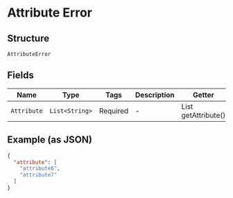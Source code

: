 
# Attribute Error

## Structure

`AttributeError`

## Fields

| Name | Type | Tags | Description | Getter | Setter |
|  --- | --- | --- | --- | --- | --- |
| `Attribute` | `List<String>` | Required | - | List<String> getAttribute() | setAttribute(List<String> attribute) |

## Example (as JSON)

```json
{
  "attribute": [
    "attribute6",
    "attribute7"
  ]
}
```

